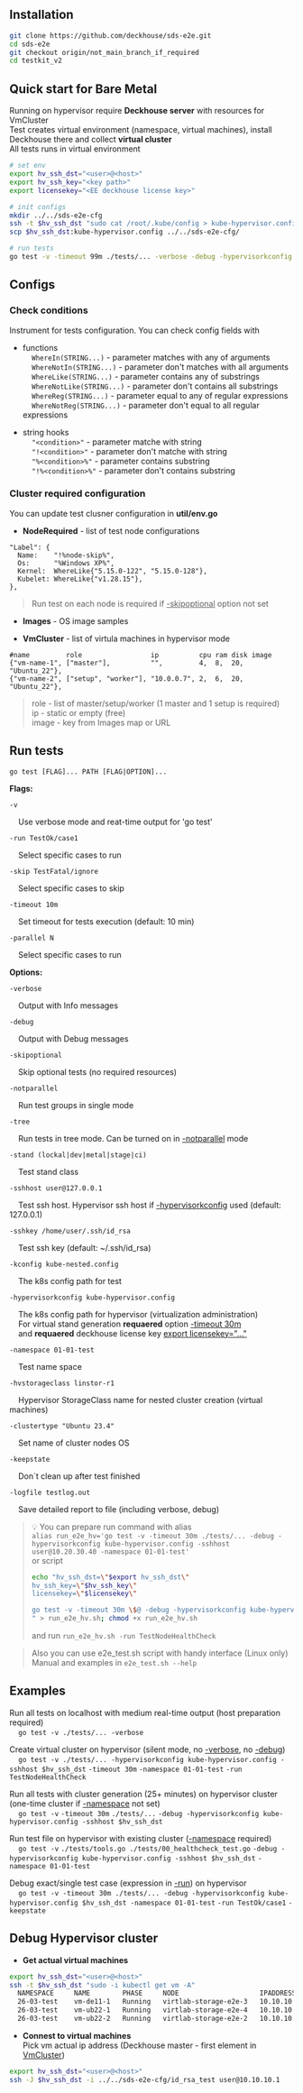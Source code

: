 ## Installation
```bash
git clone https://github.com/deckhouse/sds-e2e.git
cd sds-e2e
git checkout origin/not_main_branch_if_required
cd testkit_v2
```

## Quick start for Bare Metal
Running on hypervisor require **Deckhouse server** with resources for VmCluster<br/>
Test creates virtual environment (namespace, virtual machines), install Deckhouse there and collect **virtual cluster**<br/>
All tests runs in virtual environment
```bash
# set env
export hv_ssh_dst="<user>@<host>"
export hv_ssh_key="<key path>"
export licensekey="<EE deckhouse license key>"

# init configs
mkdir ../../sds-e2e-cfg
ssh -t $hv_ssh_dst "sudo cat /root/.kube/config > kube-hypervisor.config"
scp $hv_ssh_dst:kube-hypervisor.config ../../sds-e2e-cfg/

# run tests
go test -v -timeout 99m ./tests/... -verbose -debug -hypervisorkconfig kube-hypervisor.config -sshhost $hv_ssh_dst
```

## Configs
### Check conditions
Instrument for tests configuration. You can check config fields with
- functions<br/>
&nbsp; &nbsp; `WhereIn(STRING...)` - parameter matches with any of arguments<br/>
&nbsp; &nbsp; `WhereNotIn(STRING...)` - parameter don't matches with all arguments<br/>
&nbsp; &nbsp; `WhereLike(STRING...)` - parameter contains any of substrings<br/>
&nbsp; &nbsp; `WhereNotLike(STRING...)` - parameter don't contains all substrings<br/>
&nbsp; &nbsp; `WhereReg(STRING...)` - parameter equal to any of regular expressions<br/>
&nbsp; &nbsp; `WhereNotReg(STRING...)` - parameter don't equal to all regular expressions

- string hooks<br/>
&nbsp; &nbsp; `"<condition>"` - parameter matche with string<br/>
&nbsp; &nbsp; `"!<condition>"` - parameter don't matche with string<br/>
&nbsp; &nbsp; `"%<condition>%"` - parameter contains substring<br/>
&nbsp; &nbsp; `"!%<condition>%"` - parameter don't contains substring

### Cluster required configuration
You can update test clusner configuration in **util/env.go**
- **NodeRequired** - list of test node configurations
```
"Label": {
  Name:    "!%node-skip%",
  Os:      "%Windows XP%",
  Kernel:  WhereLike{"5.15.0-122", "5.15.0-128"},
  Kubelet: WhereLike{"v1.28.15"},
},
```
> Run test on each node is required if <ins>-skipoptional</ins> option not set

- **Images** - OS image samples

- **VmCluster** - list of virtula machines in hypervisor mode
```
#name         role                 ip          cpu ram disk image
{"vm-name-1", ["master"],          "",         4,  8,  20,  "Ubuntu_22"},
{"vm-name-2", ["setup", "worker"], "10.0.0.7", 2,  6,  20,  "Ubuntu_22"},
```
> role - list of master/setup/worker (1 master and 1 setup is required)<br/>
> ip - static or empty (free)<br/>
> image - key from Images map or URL

## Run tests
`go test [FLAG]... PATH [FLAG|OPTION]...`

**Flags:**

`-v`

&nbsp; &nbsp; Use verbose mode and reat-time output for 'go test'

`-run TestOk/case1`

&nbsp; &nbsp; Select specific cases to run

`-skip TestFatal/ignore`

&nbsp; &nbsp; Select specific cases to skip

`-timeout 10m`

&nbsp; &nbsp; Set timeout for tests execution (default: 10 min)

`-parallel N`

&nbsp; &nbsp; Select specific cases to run

**Options:**

`-verbose`

&nbsp; &nbsp; Output with Info messages

`-debug`

&nbsp; &nbsp; Output with Debug messages

`-skipoptional`

&nbsp; &nbsp; Skip optional tests (no required resources)

`-notparallel`

&nbsp; &nbsp; Run test groups in single mode

`-tree`

&nbsp; &nbsp; Run tests in tree mode. Can be turned on in <ins>-notparallel</ins> mode

`-stand (lockal|dev|metal|stage|ci)`

&nbsp; &nbsp; Test stand class

`-sshhost user@127.0.0.1`

&nbsp; &nbsp; Test ssh host. Hypervisor ssh host if <ins>-hypervisorkconfig</ins> used (default: 127.0.0.1)

`-sshkey /home/user/.ssh/id_rsa`

&nbsp; &nbsp; Test ssh key (default: ~/.ssh/id_rsa)

`-kconfig kube-nested.config`

&nbsp; &nbsp; The k8s config path for test

`-hypervisorkconfig kube-hypervisor.config`

&nbsp; &nbsp; The k8s config path for hypervisor (virtualization administration)<br/>
&nbsp; &nbsp; For virtual stand generation **requaered** option <ins>-timeout 30m</ins><br/>
&nbsp; &nbsp; and **requaered** deckhouse license key <ins>export licensekey="..."</ins><br/>

`-namespace 01-01-test`

&nbsp; &nbsp; Test name space

`-hvstorageclass linstor-r1`

&nbsp; &nbsp; Hypervisor StorageClass name for nested cluster creation (virtual machines)

`-clustertype "Ubuntu 23.4"`

&nbsp; &nbsp; Set name of cluster nodes OS

`-keepstate`

&nbsp; &nbsp; Don`t clean up after test finished

`-logfile testlog.out`

&nbsp; &nbsp; Save detailed report to file (including verbose, debug)

> :bulb: You can prepare run command with alias<br/>
> `alias run_e2e_hv='go test -v -timeout 30m ./tests/... -debug -hypervisorkconfig kube-hypervisor.config -sshhost user@10.20.30.40 -namespace 01-01-test'`<br/>
> or script<br/>
> ```bash
> echo "hv_ssh_dst=\"$export hv_ssh_dst\"
> hv_ssh_key=\"$hv_ssh_key\"
> licensekey=\"$licensekey\"
> 
> go test -v -timeout 30m \$@ -debug -hypervisorkconfig kube-hypervisor.config -sshhost \$hv_ssh_dst -namespace 01-01-test
> " > run_e2e_hv.sh; chmod +x run_e2e_hv.sh
> ```
> and run `run_e2e_hv.sh -run TestNodeHealthCheck`

> Also you can use e2e_test.sh script with handy interface (Linux only)<br/>
> Manual and examples in `e2e_test.sh --help`

## Examples
Run all tests on localhost with medium real-time output (host preparation required)<br/>
&nbsp; &nbsp; `go test -v ./tests/... -verbose`

Create virtual cluster on hypervisor (silent mode, no <ins>-verbose</ins>, no <ins>-debug</ins>)<br/>
&nbsp; &nbsp; `go test -v ./tests/... -hypervisorkconfig kube-hypervisor.config -sshhost $hv_ssh_dst` `-timeout 30m` `-namespace 01-01-test` `-run TestNodeHealthCheck`

Run all tests with cluster generation (25+ minutes) on hypervisor cluster (one-time cluster if <ins>-namespace</ins> not set)<br/>
&nbsp; &nbsp; `go test -v` `-timeout 30m` `./tests/...` `-debug -hypervisorkconfig kube-hypervisor.config -sshhost $hv_ssh_dst`

Run test file on hypervisor with existing cluster (<ins>-namespace</ins> required)<br/>
&nbsp; &nbsp; `go test -v` `./tests/tools.go ./tests/00_healthcheck_test.go` `-debug -hypervisorkconfig kube-hypervisor.config -sshhost $hv_ssh_dst` `-namespace 01-01-test`

Debug exact/single test case (expression in <ins>-run</ins>) on hypervisor<br/>
&nbsp; &nbsp; `go test -v -timeout 30m ./tests/... -debug -hypervisorkconfig kube-hypervisor.config $hv_ssh_dst -namespace 01-01-test` `-run TestOk/case1` `-keepstate`

## Debug Hypervisor cluster
- **Get actual virtual machines**
```bash
export hv_ssh_dst="<user>@<host>"
ssh -t $hv_ssh_dst "sudo -i kubectl get vm -A"
  NAMESPACE     NAME        PHASE     NODE                    IPADDRESS    AGE
  26-03-test    vm-de11-1   Running   virtlab-storage-e2e-3   10.10.10.4   8d
  26-03-test    vm-ub22-1   Running   virtlab-storage-e2e-4   10.10.10.1   8d
  26-03-test    vm-ub22-2   Running   virtlab-storage-e2e-2   10.10.10.2   8d
```

- **Connest to virtual machines**<br/>
Pick vm actual ip address (Deckhouse master - first element in <ins>VmCluster</ins>)
```bash
export hv_ssh_dst="<user>@<host>"
ssh -J $hv_ssh_dst -i ../../sds-e2e-cfg/id_rsa_test user@10.10.10.1
```
